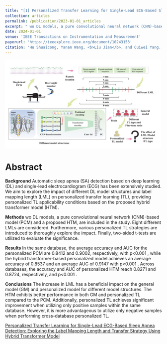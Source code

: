 ```yaml
---
title: "[1] Personalized Transfer Learning for Single-Lead ECG-Based Sleep Apnea Detection: Exploring the Label Mapping Length and Transfer Strategy Using Hybrid Transformer Model"
collection: articles
permalink: /publication/2023-01-01_articles
excerpt: " wo DL models, a pure convolutional neural network (CNN)-based model (PCM) and a proposed HTM, are included in the study. Eight different LMLs are considered. Furthermore, various personalized TL strategies are introduced to thoroughly explore the impact. Finally, two-sided t-tests are utilized to evaluate the significance.<br/><br/><img src='/images/TIM.jpg'><br/>"
date: 2024-01-01
venue: 'IEEE Transactions on Instrumentation and Measurement'
paperurl: 'https://ieeexplore.ieee.org/document/10243153' 
citation: 'Hu Shuaicong, Yanan Wang, <b>Liu Jian</b>, and Cuiwei Yang. "Personalized transfer learning for single-lead ecg-based sleep apnea detection: exploring the label mapping length and transfer strategy using hybrid transformer model." IEEE Transactions on Instrumentation and Measurement (2023).'
---
```


![](/images/TIM.jpg)

Abstract
==========
**Background**
Automatic sleep apnea (SA) detection based on deep learning (DL) and single-lead electrocardiogram (ECG) has been extensively studied. We aim to explore the impact of different DL model structures and label mapping length (LML) on personalized transfer learning (TL), providing personalized TL applicability conditions based on the proposed hybrid transformer model (HTM).

**Methods**
wo DL models, a pure convolutional neural network (CNN)-based model (PCM) and a proposed HTM, are included in the study. Eight different LMLs are considered. Furthermore, various personalized TL strategies are introduced to thoroughly explore the impact. Finally, two-sided t-tests are utilized to evaluate the significance. 

**Results**
 In the same database, the average accuracy and AUC for the personalized PCM are 0.8412 and 0.9002, respectively, with p<0.001 , while the hybrid transformer-based personalized model achieves an average accuracy of 0.8537 and an average AUC of 0.9147 with p<0.001 . Across databases, the accuracy and AUC of personalized HTM reach 0.8271 and 0.8724, respectively, and p<0.001 .

**Conclusions**
The increase in LML has a beneficial impact on the general model (GM) and personalized model for different model structures. The HTM exhibits better performance in both GM and personalized TL compared to the PCM. Additionally, personalized TL achieves significant improvement when utilizing only positive samples within the same database. However, it is more advantageous to utilize only negative samples when performing cross-database personalized TL.

<dl>
	<script type="text/javascript" src="//cdn.plu.mx/widget-details.js"></script>
	<a href="https://plu.mx/plum/a/?doi= 10.1109/TIM.2023.3312698" class="plumx-details" data-site="plum" data-hide-when-empty="true">Personalized Transfer Learning for Single-Lead ECG-Based Sleep Apnea Detection: Exploring the Label Mapping Length and Transfer Strategy Using Hybrid Transformer Model</a>
</dl>

<dl>
	<script type="text/javascript" src="https://d1bxh8uas1mnw7.cloudfront.net/assets/embed.js"></script><div class="altmetric-embed" data-badge-type="donut" data-altmetric-id="159566645"></div>
</dl>
